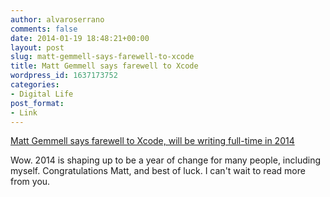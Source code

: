 ```yaml
---
author: alvaroserrano
comments: false
date: 2014-01-19 18:48:21+00:00
layout: post
slug: matt-gemmell-says-farewell-to-xcode
title: Matt Gemmell says farewell to Xcode
wordpress_id: 1637173752
categories:
- Digital Life
post_format:
- Link
---
```


[Matt Gemmell says farewell to Xcode, will be writing full-time in 2014](https://twitter.com/mattgemmell/status/424630622506983425)

Wow. 2014 is shaping up to be a year of change for many people, including myself. Congratulations Matt, and best of luck. I can't wait to read more from you.
